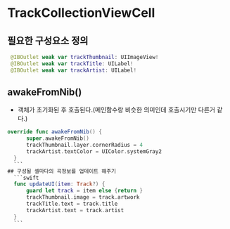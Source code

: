 # TrackCollectionViewCell
## 필요한 구성요소 정의
  ```swift
   @IBOutlet weak var trackThumbnail: UIImageView!
   @IBOutlet weak var trackTitle: UILabel!
   @IBOutlet weak var trackArtist: UILabel!
  ```
## awakeFromNib()
  - 객체가 초기화된 후 호출된다.(메인함수랑 비슷한 의미인데 호출시기만 다른거 같다.)
  ```swift
  override func awakeFromNib() {
        super.awakeFromNib()
        trackThumbnail.layer.cornerRadius = 4
        trackArtist.textColor = UIColor.systemGray2
    }
    ```
## 구성될 셀마다의 곡정보를 업데이트 해주기
    ```swift
    func updateUI(item: Track?) {
        guard let track = item else {return }
        trackThumbnail.image = track.artwork
        trackTitle.text = track.title
        trackArtist.text = track.artist
    }
    ```
